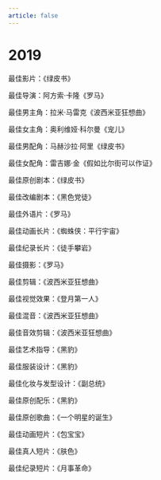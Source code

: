 ```yaml
---
article: false
---
```


# 2019

最佳影片：《绿皮书》

最佳导演：阿方索·卡隆《罗马》

最佳男主角：拉米·马雷克《波西米亚狂想曲》

最佳女主角：奥利维娅·科尔曼《宠儿》

最佳男配角：马赫沙拉·阿里《绿皮书》

最佳女配角：雷吉娜·金《假如比尔街可以作证》

最佳原创剧本：《绿皮书》

最佳改编剧本：《黑色党徒》

最佳外语片：《罗马》

最佳动画长片：《蜘蛛侠：平行宇宙》

最佳纪录长片：《徒手攀岩》

最佳摄影：《罗马》

最佳剪辑：《波西米亚狂想曲》

最佳视觉效果：《登月第一人》

最佳混音：《波西米亚狂想曲》

最佳音效剪辑：《波西米亚狂想曲》

最佳艺术指导：《黑豹》

最佳服装设计：《黑豹》

最佳化妆与发型设计：《副总统》

最佳原创配乐：《黑豹》

最佳原创歌曲：《一个明星的诞生》

最佳动画短片：《包宝宝》

最佳真人短片：《肤色》

最佳纪录短片：《月事革命》
